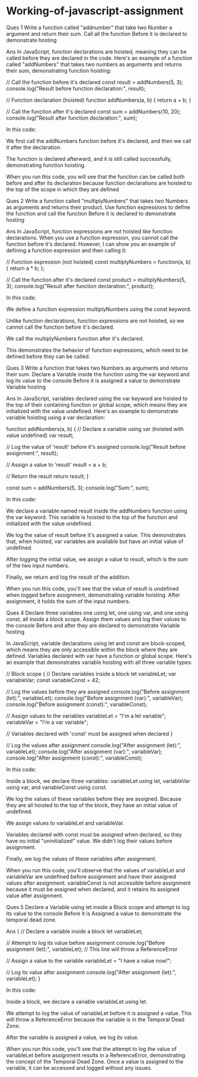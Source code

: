 # Working-of-javascript-assignment

Ques 1  Write a function called "addnumber" that take two Number a argument and return their sum. Call all the function Before it is declared to demonstrate  hosting 

Ans  In JavaScript, function declarations are hoisted, meaning they can be called before they are declared in the code. Here's an example of a function called "addNumbers" that takes two numbers as arguments and returns their sum, demonstrating function hoisting:

// Call the function before it's declared
const result = addNumbers(5, 3);
console.log("Result before function declaration:", result);

// Function declaration (hoisted)
function addNumbers(a, b) {
  return a + b;
}

// Call the function after it's declared
const sum = addNumbers(10, 20);
console.log("Result after function declaration:", sum);


In this code:

We first call the addNumbers function before it's declared, and then we call it after the declaration.

The function is declared afterward, and it is still called successfully, demonstrating function hoisting.

When you run this code, you will see that the function can be called both before and after its declaration because function declarations are hoisted to the top of the scope in which they are defined


Ques 2   Write a function called "multiplyNumbers" that takes two Numbers as arguments and returns their product. Use function expressions to define the function and call the function Before it is declared to demonstrate hosting 

Ans   In JavaScript, function expressions are not hoisted like function declarations. When you use a function expression, you cannot call the function before it's declared. However, I can show you an example of defining a function expression and then calling it:

// Function expression (not hoisted)
const multiplyNumbers = function(a, b) {
  return a * b;
};

// Call the function after it's declared
const product = multiplyNumbers(5, 3);
console.log("Result after function declaration:", product);


In this code:

We define a function expression multiplyNumbers using the const keyword.

Unlike function declarations, function expressions are not hoisted, so we cannot call the function before it's declared.

We call the multiplyNumbers function after it's declared.

This demonstrates the behavior of function expressions, which need to be defined before they can be called.


Ques  3  Write a function that takes two Numbers as arguments and returns their sum. Declare a Variable inside the function using the var keyword and log its value to the console Before it is assigned a value to demonstrate Variable hosting 

Ans  In JavaScript, variables declared using the var keyword are hoisted to the top of their containing function or global scope, which means they are initialized with the value undefined. Here's an example to demonstrate variable hoisting using a var declaration:

function addNumbers(a, b) {
  // Declare a variable using var (hoisted with value undefined)
  var result;
  
  // Log the value of 'result' before it's assigned
  console.log("Result before assignment:", result);
  
  // Assign a value to 'result'
  result = a + b;
  
  // Return the result
  return result;
}

const sum = addNumbers(5, 3);
console.log("Sum:", sum);


In this code:

We declare a variable named result inside the addNumbers function using the var keyword. This variable is hoisted to the top of the function and initialized with the value undefined.

We log the value of result before it's assigned a value. This demonstrates that, when hoisted, var variables are available but have an initial value of undefined.

After logging the initial value, we assign a value to result, which is the sum of the two input numbers.

Finally, we return and log the result of the addition.

When you run this code, you'll see that the value of result is undefined when logged before assignment, demonstrating variable hoisting. After assignment, it holds the sum of the input numbers.

Ques  4   Declare three variables one using let, one using var, and one using const, all inside a block scope. Assign them values and log their values to the console Before and after they are declared to demonstrate Variable  hosting 

In JavaScript, variable declarations using let and const are block-scoped, which means they are only accessible within the block where they are defined. Variables declared with var have a function or global scope. Here's an example that demonstrates variable hoisting with all three variable types:

// Block scope
{
  // Declare variables inside a block
  let variableLet;
  var variableVar;
  const variableConst = 42;

  // Log the values before they are assigned
  console.log("Before assignment (let):", variableLet);
  console.log("Before assignment (var):", variableVar);
  console.log("Before assignment (const):", variableConst);

  // Assign values to the variables
  variableLet = "I'm a let variable";
  variableVar = "I'm a var variable";

  // Variables declared with 'const' must be assigned when declared
}

// Log the values after assignment
console.log("After assignment (let):", variableLet);
console.log("After assignment (var):", variableVar);
console.log("After assignment (const):", variableConst);

In this code:

Inside a block, we declare three variables: variableLet using let, variableVar using var, and variableConst using const.

We log the values of these variables before they are assigned. Because they are all hoisted to the top of the block, they have an initial value of undefined.

We assign values to variableLet and variableVar.

Variables declared with const must be assigned when declared, so they have no initial "uninitialized" value. We didn't log their values before assignment.

Finally, we log the values of these variables after assignment.

When you run this code, you'll observe that the values of variableLet and variableVar are undefined before assignment and have their assigned values after assignment. variableConst is not accessible before assignment because it must be assigned when declared, and it retains its assigned value after assignment.

Ques 5  Declare a Variable using let inside a Block scope and attempt to log its value to the console Before it is Assigned a value to demonstrate the temporal dead zone.

Ans   {
  // Declare a variable inside a block
  let variableLet;
  
  // Attempt to log its value before assignment
  console.log("Before assignment (let):", variableLet); // This line will throw a ReferenceError
  
  // Assign a value to the variable
  variableLet = "I have a value now!";
  
  // Log its value after assignment
  console.log("After assignment (let):", variableLet);
}

In this code:

Inside a block, we declare a variable variableLet using let.

We attempt to log the value of variableLet before it is assigned a value. This will throw a ReferenceError because the variable is in the Temporal Dead Zone.

After the variable is assigned a value, we log its value.

When you run this code, you'll see that the attempt to log the value of variableLet before assignment results in a ReferenceError, demonstrating the concept of the Temporal Dead Zone. Once a value is assigned to the variable, it can be accessed and logged without any issues.




